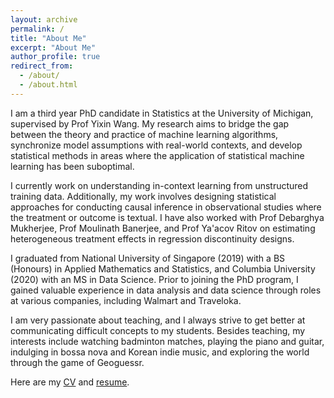 ```yaml
---
layout: archive
permalink: /
title: "About Me"
excerpt: "About Me"
author_profile: true
redirect_from: 
  - /about/
  - /about.html
---
```


I am a third year PhD candidate in Statistics at the University of Michigan, supervised by Prof Yixin Wang. My research aims to bridge the gap between the theory and practice of machine learning algorithms, synchronize model assumptions with real-world contexts, and develop statistical methods in areas where the application of statistical machine learning has been suboptimal.

I currently work on understanding in-context learning from unstructured training data. Additionally, my work involves designing statistical approaches for conducting causal inference in observational studies where the treatment or outcome is textual. I have also worked with Prof Debarghya Mukherjee, Prof Moulinath Banerjee, and Prof Ya'acov Ritov on estimating heterogeneous treatment effects in regression discontinuity designs.

I graduated from National University of Singapore (2019) with a BS (Honours) in Applied Mathematics and Statistics, and Columbia University (2020) with an MS in Data Science. Prior to joining the PhD program, I gained valuable experience in data analysis and data science through roles at various companies, including Walmart and Traveloka.

I am very passionate about teaching, and I always strive to get better at communicating difficult concepts to my students. Besides teaching, my interests include watching badminton matches, playing the piano and guitar, indulging in bossa nova and Korean indie music, and exploring the world through the game of Geoguessr.

Here are my [CV](http://k-wib.github.io/files/cv_wibisono_mar_24.pdf) and [resume](http://k-wib.github.io/files/resume_wibisono_mar_24.pdf).